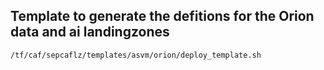 
## Template to generate the defitions for the Orion data and ai landingzones

```bash
/tf/caf/sepcaflz/templates/asvm/orion/deploy_template.sh

```